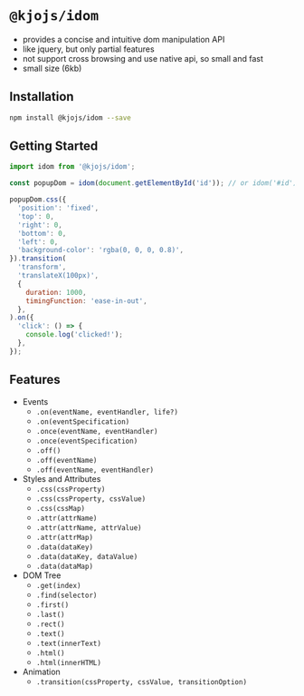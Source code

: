 # `@kjojs/idom`

- provides a concise and intuitive dom manipulation API
- like jquery, but only partial features
- not support cross browsing and use native api, so small and fast
- small size (6kb)

## Installation

```sh
npm install @kjojs/idom --save
```

## Getting Started

```js
import idom from '@kjojs/idom';

const popupDom = idom(document.getElementById('id')); // or idom('#id')

popupDom.css({
  'position': 'fixed',
  'top': 0,
  'right': 0,
  'bottom': 0,
  'left': 0,
  'background-color': 'rgba(0, 0, 0, 0.8)',
}).transition(
  'transform',
  'translateX(100px)',
  {
    duration: 1000,
    timingFunction: 'ease-in-out',
  },
).on({
  'click': () => {
    console.log('clicked!');
  },
});
```

## Features

- Events
    - `.on(eventName, eventHandler, life?)`
    - `.on(eventSpecification)`
    - `.once(eventName, eventHandler)`
    - `.once(eventSpecification)`
    - `.off()`
    - `.off(eventName)`
    - `.off(eventName, eventHandler)`
- Styles and Attributes
    - `.css(cssProperty)`
    - `.css(cssProperty, cssValue)`
    - `.css(cssMap)`
    - `.attr(attrName)`
    - `.attr(attrName, attrValue)`
    - `.attr(attrMap)`
    - `.data(dataKey)`
    - `.data(dataKey, dataValue)`
    - `.data(dataMap)`
- DOM Tree
    - `.get(index)`
    - `.find(selector)`
    - `.first()`
    - `.last()`
    - `.rect()`
    - `.text()`
    - `.text(innerText)`
    - `.html()`
    - `.html(innerHTML)`
- Animation
    - `.transition(cssProperty, cssValue, transitionOption)`
